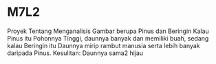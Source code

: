 # M7L2
Proyek Tentang Menganalisis Gambar berupa Pinus dan Beringin
Kalau Pinus itu Pohonnya Tinggi, daunnya banyak dan memiliki buah, sedang kalau Beringin itu Daunnya mirip rambut manusia serta lebih banyak daripada Pinus.
Kesulitan: Daunnya sama2 hijau
